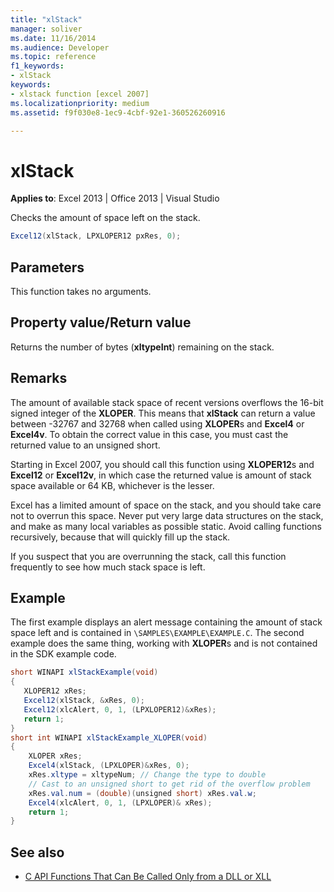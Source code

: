 ```yaml
---
title: "xlStack"
manager: soliver
ms.date: 11/16/2014
ms.audience: Developer
ms.topic: reference
f1_keywords:
- xlStack
keywords:
- xlstack function [excel 2007]
ms.localizationpriority: medium
ms.assetid: f9f030e8-1ec9-4cbf-92e1-360526260916

---
```


# xlStack

**Applies to**: Excel 2013 | Office 2013 | Visual Studio 
  
Checks the amount of space left on the stack.
  
```cs
Excel12(xlStack, LPXLOPER12 pxRes, 0);
```

## Parameters

This function takes no arguments.
  
## Property value/Return value

Returns the number of bytes (**xltypeInt**) remaining on the stack.
  
## Remarks

The amount of available stack space of recent versions overflows the 16-bit signed integer of the **XLOPER**. This means that **xlStack** can return a value between -32767 and 32768 when called using **XLOPER**s and **Excel4** or **Excel4v**. To obtain the correct value in this case, you must cast the returned value to an unsigned short.
  
Starting in Excel 2007, you should call this function using **XLOPER12**s and **Excel12** or **Excel12v**, in which case the returned value is amount of stack space available or 64 KB, whichever is the lesser.
  
Excel has a limited amount of space on the stack, and you should take care not to overrun this space. Never put very large data structures on the stack, and make as many local variables as possible static. Avoid calling functions recursively, because that will quickly fill up the stack.
  
If you suspect that you are overrunning the stack, call this function frequently to see how much stack space is left.
  
## Example

The first example displays an alert message containing the amount of stack space left and is contained in  `\SAMPLES\EXAMPLE\EXAMPLE.C`. The second example does the same thing, working with **XLOPER**s and is not contained in the SDK example code.
  
```cs
short WINAPI xlStackExample(void)
{
   XLOPER12 xRes;
   Excel12(xlStack, &xRes, 0);
   Excel12(xlcAlert, 0, 1, (LPXLOPER12)&xRes);
   return 1;
} 
short int WINAPI xlStackExample_XLOPER(void)
{
    XLOPER xRes;
    Excel4(xlStack, (LPXLOPER)&xRes, 0);
    xRes.xltype = xltypeNum; // Change the type to double
    // Cast to an unsigned short to get rid of the overflow problem
    xRes.val.num = (double)(unsigned short) xRes.val.w;
    Excel4(xlcAlert, 0, 1, (LPXLOPER)& xRes);
    return 1;
}
```

## See also

- [C API Functions That Can Be Called Only from a DLL or XLL](c-api-functions-that-can-be-called-only-from-a-dll-or-xll.md)

